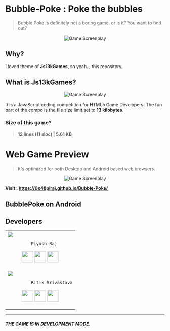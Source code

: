 # Bubble-Poke : Poke the bubbles
> Bubble Poke is definitely not a boring game. or is it? You want to find out?

<p align="center"> 
<img align="center" src="https://user-images.githubusercontent.com/5800726/44961697-e3ceb300-af32-11e8-9ae2-355dd2aa9577.png" alt="Game Screenplay">
</p>




## Why?
I loved theme of **Js13kGames**, so yeah.., this repository. 


## What is Js13kGames?

<p align="center"> 
<img align="center" src="https://2018.js13kgames.com/img/logo.png" alt="Game Screenplay">
</p>


It is a JavaScript coding competition for HTML5 Game Developers. The fun part of the compo is the file size limit set to **13 kilobytes**.

### Size of this game?

> **12 lines (11 sloc) | 5.61 KB**


# Web Game Preview

> It's optimized for both Desktop and Android based web browsers.

<p align="center"> 
<img align="center" src="https://user-images.githubusercontent.com/5800726/44960336-5b90e380-af1b-11e8-92d5-5070dabb01b0.gif" alt="Game Screenplay">
</p>

**Visit : https://0x48piraj.github.io/Bubble-Poke/**


## BubblePoke on Android 


## Developers
<table>
<tr>
<td>
     <img src="https://avatars3.githubusercontent.com/u/5800726?s=250&v=4" />
     
             Piyush Raj

<p align="center">
<a href = "https://github.com/0x48piraj"><img src = "http://www.iconninja.com/files/241/825/211/round-collaboration-social-github-code-circle-network-icon.svg" width="36" height = "36"/></a>
<a href = "https://twitter.com/0x48piraj"><img src = "https://www.shareicon.net/download/2016/07/06/107115_media.svg" width="36" height="36"/></a>
<a href = "https://www.linkedin.com/in/0x48piraj/"><img src = "http://www.iconninja.com/files/863/607/751/network-linkedin-social-connection-circular-circle-media-icon.svg" width="36" height="36"/></a>
</p>
</td>
</tr> 

<td>
     <img src="https://avatars0.githubusercontent.com/u/24320496?s=250&v=4" />
     
             Ritik Srivastava

<p align="center">
<a href = "https://github.com/ItzzRitik"><img src = "http://www.iconninja.com/files/241/825/211/round-collaboration-social-github-code-circle-network-icon.svg" width="36" height = "36"/></a>
<a href = "https://twitter.com/ItzzRitik"><img src = "https://www.shareicon.net/download/2016/07/06/107115_media.svg" width="36" height="36"/></a>
<a href = "https://www.linkedin.com/in/ItzzRitik/"><img src = "http://www.iconninja.com/files/863/607/751/network-linkedin-social-connection-circular-circle-media-icon.svg" width="36" height="36"/></a>
</p>
</td>
 
  </table>




---

##### THE GAME IS IN DEVELOPMENT MODE.


